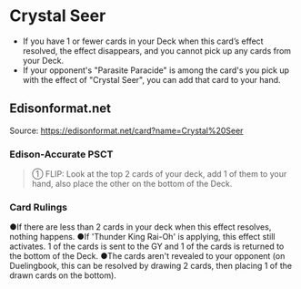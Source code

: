 # Crystal Seer

*   If you have 1 or fewer cards in your Deck when this card’s effect resolved, the effect disappears, and you cannot pick up any cards from your Deck.
*   If your opponent's "Parasite Paracide" is among the card's you pick up with the effect of "Crystal Seer", you can add that card to your hand.

## Edisonformat.net

Source: https://edisonformat.net/card?name=Crystal%20Seer

### Edison-Accurate PSCT

> ① FLIP: Look at the top 2 cards of your deck, add 1 of them to your hand, also place the other on the bottom of the Deck.

### Card Rulings

●If there are less than 2 cards in your deck when this effect resolves, nothing happens.
●If 'Thunder King Rai-Oh' is applying, this effect still activates. 1 of the cards is sent to the GY and 1 of the cards is returned to the bottom of the Deck.
●The cards aren't revealed to your opponent
(on Duelingbook, this can be resolved by drawing 2 cards, then placing 1 of the drawn cards on the bottom).
            